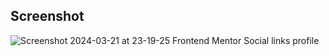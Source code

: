 ## Screenshot 
![Screenshot 2024-03-21 at 23-19-25 Frontend Mentor Social links profile](https://github.com/pxtricixdev/social-links-profile/assets/141490676/8929da3f-a77e-41a9-8186-b8320afa65fc)
